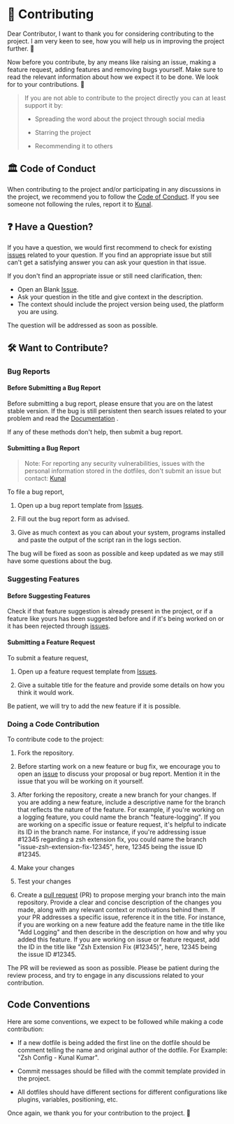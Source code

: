 # 🫶 Contributing

Dear Contributor, I want to thank you for considering contributing to the project. I am very keen to see, how you will help us in improving the project further. 💖

Now before you contribute, by any means like raising an issue, making a feature request, adding features and removing bugs yourself. Make sure to read the relevant information about how we expect it to be done. We look for to your contributions. 🥳

> If you are not able to contribute to the project directly you can at least support it by:
>
> * Spreading the word about the project through social media
>
> * Starring the project
>
> * Recommending it to others

## 🏛️ Code of Conduct

When contributing to the project and/or participating in any discussions in the project, we recommend you to follow the [Code of Conduct](https://github.com/Kunal2007-web/KDotfiles/blob/main/docs/CODE_OF_CONDUCT.md). If you see someone not following the rules, report it to [Kunal](mailto:kunalkumarchourasiya2021@gmail.com).

## ❓ Have a Question?

If you have a question, we would first recommend to check for existing [issues](https://github.com/Kunal2007-web/KDotfiles/issues) related to your question. If you find an appropriate issue but still can't get a satisfying answer you can ask your question in that issue.

If you don't find an appropriate issue or still need clarification, then:

* Open an Blank [Issue](https://github.com/Kunal2007-web/KDotfiles/issues).
* Ask your question in the title and give context in the description.
* The context should include the project version being used, the platform you are using.

The question will be addressed as soon as possible.

## 🛠️ Want to Contribute?

### Bug Reports

#### Before Submitting a Bug Report

Before submitting a bug report, please ensure that you are on the latest stable version. If the bug is still persistent then search issues related to your problem and read the [Documentation](https://github.com/Kunal2007-web/KDotfiles/blob/main/README.md) .

If any of these methods don't help, then submit a bug report.

#### Submitting a Bug Report

> Note: For reporting any security vulnerabilities, issues with the personal information stored in the dotfiles, don't submit an issue but contact: [Kunal](mailto:kunalkumarchourasiya2021@gmail.com)

To file a bug report,

1. Open up a bug report template from [Issues](https://github.com/Kunal2007-web/KDotfiles/issues).

2. Fill out the bug report form as advised.

3. Give as much context as you can about your system, programs installed and paste the output of the script ran in the logs section.

The bug will be fixed as soon as possible and keep updated as we may still have some questions about the bug.

### Suggesting Features

#### Before Suggesting Features

Check if that feature suggestion is already present in the project, or if a feature like yours has been suggested before and if it's being worked on or it has been rejected through [issues](https://github.com/Kunal2007-web/KDotfiles/issues).

#### Submitting a Feature Request

To submit a feature request,

1. Open up a feature request template from [Issues](https://github.com/Kunal2007-web/KDotfiles/issues).

2. Give a suitable title for the feature and provide some details on how you think it would work.

Be patient, we will try to add the new feature if it is possible.

### Doing a Code Contribution

To contribute code to the project:

1. Fork the repository.

2. Before starting work on a new feature or bug fix, we encourage you to open an [issue](https://github.com/Kunal2007-web/KDotfiles/issues) to discuss your proposal or bug report. Mention it in the issue that you will be working on it yourself.

3. After forking the repository, create a new branch for your changes. If you are adding a new feature, include a descriptive name for the branch that reflects the nature of the feature. For example, if you're working on a logging feature, you could name the branch "feature-logging". If you are working on a specific issue or feature request, it's helpful to indicate its ID in the branch name. For instance, if you're addressing issue #12345 regarding a zsh extension fix, you could name the branch "issue-zsh-extension-fix-12345", here, 12345 being the issue ID #12345.

4. Make your changes

5. Test your changes

6. Create a [pull request](https://github.com/Kunal2007-web/KDotfiles/pulls) (PR) to propose merging your branch into the main repository. Provide a clear and concise description of the changes you made, along with any relevant context or motivations behind them. If your PR addresses a specific issue, reference it in the title. For instance, if you are working on a new feature add the feature name in the title like "Add Logging" and then describe in the description on how and why you added this feature. If you are working on issue or feature request, add the ID in the title like "Zsh Extension Fix (#12345)", here, 12345 being the issue ID #12345.

The PR will be reviewed as soon as possible. Please be patient during the review process, and try to engage in any discussions related to your contribution.

## Code Conventions

Here are some conventions, we expect to be followed while making a code contribution:

* If a new dotfile is being added the first line on the dotfile should be comment telling the name and original author of the dotfile. For Example: "Zsh Config - Kunal Kumar".

* Commit messages should be filled with the commit template provided in the project.

* All dotfiles should have different sections for different configurations like plugins, variables, positioning, etc.

Once again, we thank you for your contribution to the project. 💖
